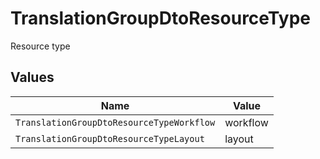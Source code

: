 # TranslationGroupDtoResourceType

Resource type


## Values

| Name                                      | Value                                     |
| ----------------------------------------- | ----------------------------------------- |
| `TranslationGroupDtoResourceTypeWorkflow` | workflow                                  |
| `TranslationGroupDtoResourceTypeLayout`   | layout                                    |